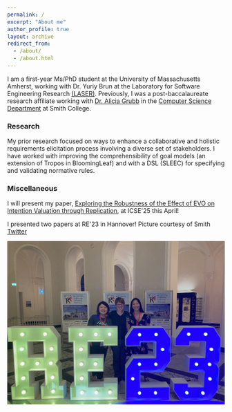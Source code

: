 ```yaml
---
permalink: /
excerpt: "About me"
author_profile: true
layout: archive
redirect_from: 
  - /about/
  - /about.html
---
```


I am a first-year Ms/PhD student at the University of Massachusetts Amherst, working with Dr. Yuriy Brun at the Laboratory for Software Engineering Research [(LASER)](https://laser.cs.umass.edu/). Previously, I was a post-baccalaureate research affiliate working with [Dr. Alicia Grubb](https://amgrubb.github.io/) in the [Computer Science Department](http://cs.smith.edu/) at Smith College.  

### Research 

My prior research focused on ways to enhance a collaborative and holistic requirements elicitation process involving a diverse set of stakeholders. I have worked with improving the comprehensibility of goal models (an extension of Tropos in BloomingLeaf) and with a DSL (SLEEC) for specifying and validating normative rules.

### Miscellaneous

I will present my paper, [Exploring the Robustness of the Effect of EVO on Intention Valuation through Replication](https://yesugenb.github.io/icse25-paper.pdf), at ICSE'25 this April! 
 
 I presented two papers at RE'23 in Hannover! Picture courtesy of Smith [Twitter](https://twitter.com/smithcollege/status/1717164135874429187/photo/1)
 
[<img src="images/re-2023.png"  width="600" >](https://twitter.com/smithcollege/status/1717164135874429187/photo/1)
